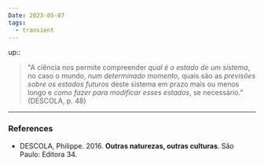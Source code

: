 ```yaml
---
Date: 2023-05-07
tags:
  - transient
---
```

up:: 

> "A ciência nos permite compreender *qual é o estado de um sistema*, no caso o mundo, *num determinado momento*, quais são as *previsões sobre os estados futuros* deste sistema em prazo mais ou menos longo e *como fazer para modificar esses estados*, se necessário." (DESCOLA, p. 48)



---
### References
- DESCOLA, Philippe. 2016. **Outras naturezas, outras culturas**. São Paulo: Editora 34.